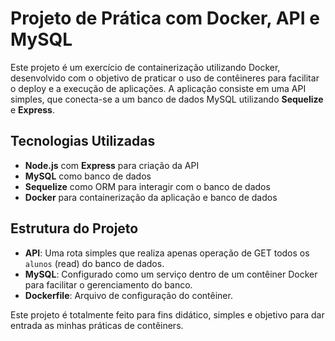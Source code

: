 # Projeto de Prática com Docker, API e MySQL

Este projeto é um exercício de containerização utilizando Docker, desenvolvido com o objetivo de praticar o uso de contêineres para facilitar o deploy e a execução de aplicações. A aplicação consiste em uma API simples, que conecta-se a um banco de dados MySQL utilizando **Sequelize** e **Express**.

## Tecnologias Utilizadas

- **Node.js** com **Express** para criação da API
- **MySQL** como banco de dados
- **Sequelize** como ORM para interagir com o banco de dados
- **Docker** para containerização da aplicação e banco de dados

## Estrutura do Projeto

- **API**: Uma rota simples que realiza apenas operação de GET todos os `alunos` (read) do banco de dados.
- **MySQL**: Configurado como um serviço dentro de um contêiner Docker para facilitar o gerenciamento do banco.
- **Dockerfile**: Arquivo de configuração do contêiner.

Este projeto é totalmente feito para fins didático, simples e objetivo para dar entrada as minhas práticas de contêiners.
